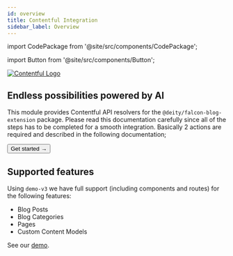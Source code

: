 ```yaml
---
id: overview
title: Contentful Integration
sidebar_label: Overview
---
```


import CodePackage from '@site/src/components/CodePackage';

import Button from '@site/src/components/Button';

<a href="https://contentful.com/" rel="noreferrer noopener" target="_blank" aria-label="visit the Contentful site" className="invert">
  <img src="/docs/img/docs/platform/contentful-logo.svg" alt="Contentful Logo" className="height80 pb20"/>
</a>

## Endless possibilities powered by AI

This module provides Contentful API resolvers for the `@deity/falcon-blog-extension` package. Please read this documentation carefully since all of the steps has to be completed for a smooth integration. Basically 2 actions are required and described in the following documentation;

<Button variant="contained" size="medium" href="/docs/integrations/contentful/getting-started">
  Get started →
</Button>
<div className="mb60"></div>

## Supported features

Using `demo-v3` we have full support (including components and routes) for the following features:

- Blog Posts
- Blog Categories
- Pages
- Custom Content Models

See our [demo](https://v3demo3.deity.io/blog).